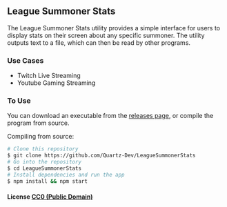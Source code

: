 ## League Summoner Stats

The League Summoner Stats utility provides a simple interface for users to
display stats on their screen about any specific summoner. The utility outputs
text to a file, which can then be read by other programs.

### Use Cases

  - Twitch Live Streaming
  - Youtube Gaming Streaming

### To Use

You can download an executable from the [releases
page](https://github.com/Quartz-Dev/LeagueSummonerStats/releases),
or compile the program from source.

Compiling from source:
```bash
# Clone this repository
$ git clone https://github.com/Quartz-Dev/LeagueSummonerStats
# Go into the repository
$ cd LeagueSummonerStats
# Install dependencies and run the app
$ npm install && npm start
```

#### License [CC0 (Public Domain)](LICENSE.md)
